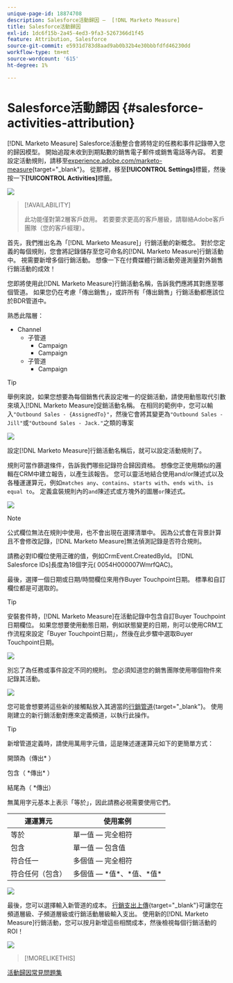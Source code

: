 ```yaml
---
unique-page-id: 18874708
description: Salesforce活動歸因 —  [!DNL Marketo Measure]
title: Salesforce活動歸因
exl-id: 1dc6f15b-2a45-4ed3-9fa3-5267366d1f45
feature: Attribution, Salesforce
source-git-commit: e5931d783d8aad9ab0b32b4e30bbbfdfd46230dd
workflow-type: tm+mt
source-wordcount: '615'
ht-degree: 1%

---
```


# Salesforce活動歸因 {#salesforce-activities-attribution}

[!DNL Marketo Measure] Salesforce活動整合會將特定的任務和事件記錄帶入您的歸因模型。 開始追蹤未收到到期點數的銷售電子郵件或銷售電話等內容。 若要設定活動規則，請移至[experience.adobe.com/marketo-measure](https://experience.adobe.com/marketo-measure){target="_blank"}。 從那裡，移至&#x200B;**[!UICONTROL Settings]**&#x200B;標籤，然後按一下&#x200B;**[!UICONTROL Activities]**&#x200B;標籤。

![](assets/1.png)

>[!AVAILABILITY]
>
>此功能僅對第2層客戶啟用。 若要要求更高的客戶層級，請聯絡Adobe客戶團隊（您的客戶經理）。

首先，我們推出名為「[!DNL Marketo Measure]」行銷活動的新概念。 對於您定義的每個規則，您會將記錄儲存至您可命名的[!DNL Marketo Measure]行銷活動中。 視需要新增多個行銷活動。 想像一下在付費媒體行銷活動旁邊測量對外銷售行銷活動的成效！

您即將使用此[!DNL Marketo Measure]行銷活動名稱，告訴我們應將其對應至哪個管道。 如果您仍在考慮「傳出銷售」，或許所有「傳出銷售」行銷活動都應該位於BDR管道中。

熟悉此階層：

* Channel
   * 子管道
      * Campaign
      * Campaign
   * 子管道
      * Campaign

>[!TIP]
>
>舉例來說，如果您想要為每個銷售代表設定唯一的促銷活動，請使用動態取代引數來填入[!DNL Marketo Measure]促銷活動名稱。 在相同的範例中，您可以輸入`"Outbound Sales - {AssignedTo}"`，然後它會將其變更為`"Outbound Sales - Jill"`或`"Outbound Sales - Jack."`之類的專案

![](assets/2.png)

設定[!DNL Marketo Measure]行銷活動名稱后，就可以設定活動規則了。

規則可當作篩選條件，告訴我們哪些記錄符合歸因資格。 想像您正使用類似的邏輯在CRM中建立報告，以產生該報告。 您可以靈活地結合使用and/or陳述式以及各種運運算元，例如`matches any`、`contains`、`starts with`、`ends with`、`is equal to`。 定義盒裝規則內的`and`陳述式或方塊外的圖層`or`陳述式。

![](assets/3.png)

>[!NOTE]
>
>公式欄位無法在規則中使用，也不會出現在選擇清單中。 因為公式會在背景計算且不會修改記錄，[!DNL Marketo Measure]無法偵測記錄是否符合規則。
>
>請務必對ID欄位使用正確的值，例如CrmEvent.CreatedById。 [!DNL Salesforce IDs]長度為18個字元( 0054H000007WmrfQAC)。

最後，選擇一個日期或日期/時間欄位來用作Buyer Touchpoint日期。 標準和自訂欄位都是可選取的。

>[!TIP]
>
>安裝套件時，[!DNL Marketo Measure]在活動記錄中包含自訂Buyer Touchpoint日期欄位。 如果您想要使用動態日期，例如狀態變更的日期，則可以使用CRM工作流程來設定「Buyer Touchpoint日期」，然後在此步驟中選取Buyer Touchpoint日期。

![](assets/4.png)

別忘了為任務或事件設定不同的規則。 您必須知道您的銷售團隊使用哪個物件來記錄其活動。

![](assets/5.png)

您可能會想要將這些新的接觸點放入其適當的[行銷管道](https://experience.adobe.com/#/marketo-measure/MyAccount/Business?busView=false&amp;id=10#/!/MyAccount/Business/Account.Settings.SettingsHome？tab=Channels.Online%20Channels){target="_blank"}。 使用剛建立的新行銷活動對應來定義頻道，以執行此操作。

>[!TIP]
>
>新增管道定義時，請使用萬用字元值，這是陳述運運算元如下的更簡單方式：
>
>開頭為（傳出&#42; ）
>
包含（ &#42;傳出&#42; ）
>
結尾為（ &#42;傳出）
>
無萬用字元基本上表示「等於」，因此請務必視需要使用它們。

| **運運算元** | **使用案例** |
|---|---|
| 等於 | 單一值 — 完全相符 |
| 包含 | 單一值 — 包含值 |
| 符合任一 | 多個值 — 完全相符 |
| 符合任何（包含） | 多個值 — &#42;值&#42;、&#42;值、&#42;值&#42; |

![](assets/6.png)

最後，您可以選擇輸入新管道的成本。 [行銷支出上傳](https://experience.adobe.com/#/marketo-measure/MyAccount/Business?busView=false&amp;id=10#/!/MyAccount/Business/Account.Settings.SettingsHome？tab=Reporting.Marketing%20Spent){target="_blank"}可讓您在頻道層級、子頻道層級或行銷活動層級輸入支出。 使用新的[!DNL Marketo Measure]行銷活動，您可以按月新增這些相關成本，然後檢視每個行銷活動的ROI！

![](assets/7.png)

>[!MORELIKETHIS]
>
[活動歸因常見問題集](/help/advanced-marketo-measure-features/activities-attribution/activities-attribution-faq.md)
